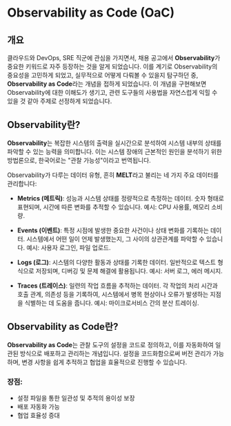# Observability as Code (OaC)

## 개요

클라우드와 DevOps, SRE 직군에 관심을 가지면서, 채용 공고에서 **Observability**가 중요한 키워드로 자주 등장하는 것을 알게 되었습니다. 이를 계기로 Observability의 중요성을 고민하게 되었고, 실무적으로 어떻게 다뤄볼 수 있을지 탐구하던 중, **Observability as Code**라는 개념을 접하게 되었습니다. 이 개념을 구현해보면 Observability에 대한 이해도가 생기고, 관련 도구들의 사용법을 자연스럽게 익힐 수 있을 것 같아 주제로 선정하게 되었습니다.

## Observability란?

**Observability**는 복잡한 시스템의 출력을 실시간으로 분석하여 시스템 내부의 상태를 파악할 수 있는 능력을 의미합니다. 이는 시스템 장애의 근본적인 원인을 분석하기 위한 방법론으로, 한국어로는 "관찰 가능성"이라고 번역됩니다.

Observability가 다루는 데이터 유형, 흔히 **MELT**라고 불리는 네 가지 주요 데이터를 관리합니다:

- **Metrics (메트릭)**: 성능과 시스템 상태를 정량적으로 측정하는 데이터. 숫자 형태로 표현되며, 시간에 따른 변화를 추적할 수 있습니다. 예시: CPU 사용률, 메모리 소비량.
  
- **Events (이벤트)**: 특정 시점에 발생한 중요한 사건이나 상태 변화를 기록하는 데이터. 시스템에서 어떤 일이 언제 발생했는지, 그 사이의 상관관계를 파악할 수 있습니다. 예시: 사용자 로그인, 파일 업로드.
  
- **Logs (로그)**: 시스템의 다양한 활동과 상태를 기록한 데이터. 일반적으로 텍스트 형식으로 저장되며, 디버깅 및 문제 해결에 활용됩니다. 예시: 서버 로그, 에러 메시지.
  
- **Traces (트레이스)**: 일련의 작업 흐름을 추적하는 데이터. 각 작업의 처리 시간과 호출 관계, 의존성 등을 기록하여, 시스템에서 병목 현상이나 오류가 발생하는 지점을 식별하는 데 도움을 줍니다. 예시: 마이크로서비스 간의 분산 트레이싱.

## Observability as Code란?

**Observability as Code**는 관찰 도구의 설정을 코드로 정의하고, 이를 자동화하여 일관된 방식으로 배포하고 관리하는 개념입니다. 설정을 코드화함으로써 버전 관리가 가능하며, 변경 사항을 쉽게 추적하고 협업을 효율적으로 진행할 수 있습니다.

### 장점:
- 설정 파일을 통한 일관성 및 추적의 용이성 보장
- 배포 자동화 가능
- 협업 효율성 증대
